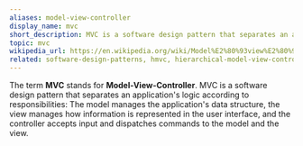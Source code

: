 ```yaml
---
aliases: model-view-controller
display_name: mvc
short_description: MVC is a software design pattern that separates an application's logic according to responsibilities.
topic: mvc
wikipedia_url: https://en.wikipedia.org/wiki/Model%E2%80%93view%E2%80%93controller
related: software-design-patterns, hmvc, hierarchical-model-view-controller, model-view-adapter, model-view-presenter, mvvm, model-view-viewmodel, model-template-view
---
```

The term **MVC** stands for **Model-View-Controller**. MVC is a software design pattern that separates an application's logic according to responsibilities: The model manages the application's data structure, the view manages how information is represented in the user interface, and the controller accepts input and dispatches commands to the model and the view.
